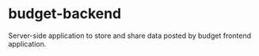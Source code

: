 # budget-backend
Server-side application to store and share data posted by budget frontend application.
